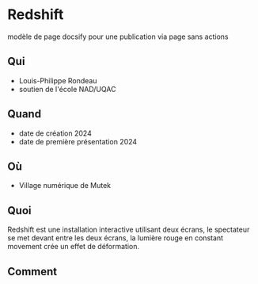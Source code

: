 # Redshift
modèle de page docsify pour une publication via page sans actions 


## Qui
  - Louis-Philippe Rondeau
  - soutien de l'école NAD/UQAC

## Quand
  - date de création 2024
  - date de première présentation 2024

## Où
  - Village numérique de Mutek

## Quoi
  Redshift est une installation interactive utilisant deux écrans, le spectateur se met devant entre les deux écrans, la lumière rouge en constant movement crée un effet de déformation.   

## Comment
